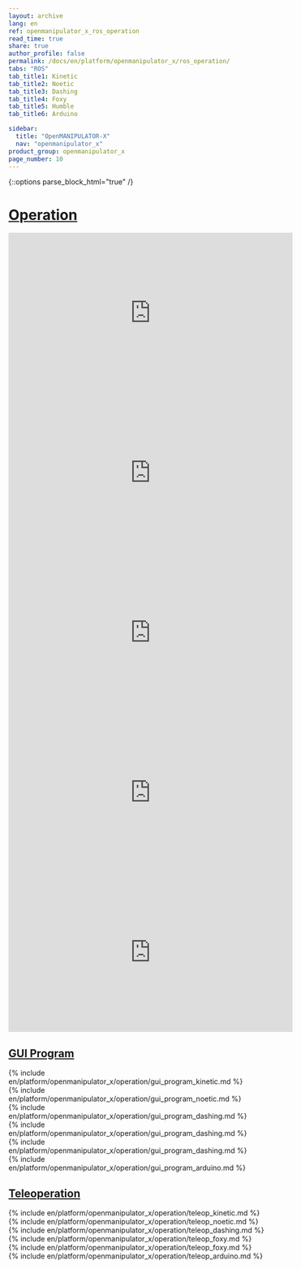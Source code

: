 ```yaml
---
layout: archive
lang: en
ref: openmanipulator_x_ros_operation
read_time: true
share: true
author_profile: false
permalink: /docs/en/platform/openmanipulator_x/ros_operation/
tabs: "ROS"
tab_title1: Kinetic
tab_title2: Noetic
tab_title3: Dashing
tab_title4: Foxy
tab_title5: Humble
tab_title6: Arduino

sidebar:
  title: "OpenMANIPULATOR-X"
  nav: "openmanipulator_x"
product_group: openmanipulator_x
page_number: 10
---
```


<div style="counter-reset: h1 5"></div>

{::options parse_block_html="true" /}

# [Operation](#operation)

<section data-id="{{ page.tab_title1 }}" class="tab_contents">
<iframe width="560" height="315" src="https://www.youtube.com/embed/dctx7Y6zNKA" frameborder="0" allow="accelerometer; autoplay; encrypted-media; gyroscope; picture-in-picture" allowfullscreen></iframe>
</section>

<section data-id="{{ page.tab_title2 }}" class="tab_contents">
<iframe width="560" height="315" src="https://www.youtube.com/embed/dctx7Y6zNKA" frameborder="0" allow="accelerometer; autoplay; encrypted-media; gyroscope; picture-in-picture" allowfullscreen></iframe>
</section>

<section data-id="{{ page.tab_title3 }}" class="tab_contents">
<iframe width="560" height="315" src="https://www.youtube.com/embed/dctx7Y6zNKA" frameborder="0" allow="accelerometer; autoplay; encrypted-media; gyroscope; picture-in-picture" allowfullscreen></iframe>
</section>

<section data-id="{{ page.tab_title4 }}" class="tab_contents">
<iframe width="560" height="315" src="https://www.youtube.com/embed/dctx7Y6zNKA" frameborder="0" allow="accelerometer; autoplay; encrypted-media; gyroscope; picture-in-picture" allowfullscreen></iframe>
</section>

<section data-id="{{ page.tab_title5 }}" class="tab_contents">
<iframe width="560" height="315" src="https://www.youtube.com/embed/dctx7Y6zNKA" frameborder="0" allow="accelerometer; autoplay; encrypted-media; gyroscope; picture-in-picture" allowfullscreen></iframe>
</section>

## [GUI Program](#gui-program)

<section data-id="{{ page.tab_title1 }}" class="tab_contents">
{% include en/platform/openmanipulator_x/operation/gui_program_kinetic.md %}
</section>

<section data-id="{{ page.tab_title2 }}" class="tab_contents">
{% include en/platform/openmanipulator_x/operation/gui_program_noetic.md %}
</section>

<section data-id="{{ page.tab_title3 }}" class="tab_contents">
{% include en/platform/openmanipulator_x/operation/gui_program_dashing.md %}
</section>

<section data-id="{{ page.tab_title4 }}" class="tab_contents">
{% include en/platform/openmanipulator_x/operation/gui_program_dashing.md %}
</section>

<section data-id="{{ page.tab_title5 }}" class="tab_contents">
{% include en/platform/openmanipulator_x/operation/gui_program_dashing.md %}
</section>

<section data-id="{{ page.tab_title6 }}" class="tab_contents">
{% include en/platform/openmanipulator_x/operation/gui_program_arduino.md %}
</section>

## [Teleoperation](#teleoperation)

<section data-id="{{ page.tab_title1 }}" class="tab_contents">
{% include en/platform/openmanipulator_x/operation/teleop_kinetic.md %}
</section>

<section data-id="{{ page.tab_title2 }}" class="tab_contents">
{% include en/platform/openmanipulator_x/operation/teleop_noetic.md %}
</section>

<section data-id="{{ page.tab_title3 }}" class="tab_contents">
{% include en/platform/openmanipulator_x/operation/teleop_dashing.md %}
</section>

<section data-id="{{ page.tab_title4 }}" class="tab_contents">
{% include en/platform/openmanipulator_x/operation/teleop_foxy.md %}
</section>

<section data-id="{{ page.tab_title5 }}" class="tab_contents">
{% include en/platform/openmanipulator_x/operation/teleop_foxy.md %}
</section>

<section data-id="{{ page.tab_title6 }}" class="tab_contents">
{% include en/platform/openmanipulator_x/operation/teleop_arduino.md %}
</section>